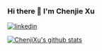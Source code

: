 ### Hi there 👋 I'm Chenjie Xu

[![linkedin](https://img.shields.io/badge/-LinkedIn-blue?style=flat&logo=Linkedin)](https://www.linkedin.com/in/chenjie-xu/)

[![ChenjiXu's github stats](https://github-readme-stats.vercel.app/api?username=ChenjieXu&show_icons=true&bg_color=30,e96443,904e95&title_color=fff&text_color=fff)](https://github.com/anuraghazra/github-readme-stats)


<!--
**ChenjieXu/ChenjieXu** is a ✨ _special_ ✨ repository because its `README.md` (this file) appears on your GitHub profile.

Here are some ideas to get you started:

- 🔭 I’m currently working on ...
- 🌱 I’m currently learning ...
- 👯 I’m looking to collaborate on ...
- 🤔 I’m looking for help with ...
- 💬 Ask me about ...
- 📫 How to reach me: ...
- 😄 Pronouns: ...
- ⚡ Fun fact: ...
-->
